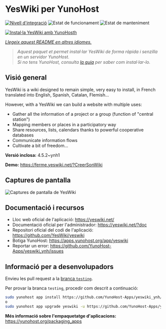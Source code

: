 <!--
N.B.: Aquest README ha estat generat automàticament per <https://github.com/YunoHost/apps/tree/master/tools/readme_generator>
NO s'ha de modificar manualment.
-->

# YesWiki per YunoHost

[![Nivell d'integració](https://apps.yunohost.org/badge/integration/yeswiki)](https://ci-apps.yunohost.org/ci/apps/yeswiki/)
![Estat de funcionament](https://apps.yunohost.org/badge/state/yeswiki)
![Estat de manteniment](https://apps.yunohost.org/badge/maintained/yeswiki)

[![Instal·la YesWiki amb YunoHosth](https://install-app.yunohost.org/install-with-yunohost.svg)](https://install-app.yunohost.org/?app=yeswiki)

*[Llegeix aquest README en altres idiomes.](./ALL_README.md)*

> *Aquest paquet et permet instal·lar YesWiki de forma ràpida i senzilla en un servidor YunoHost.*  
> *Si no tens YunoHost, consulta [la guia](https://yunohost.org/install) per saber com instal·lar-lo.*

## Visió general

YesWiki is a wiki designed to remain simple, very easy to install, in French translated into English, Spanish, Catalan, Flemish...

However, with a YesWiki we can build a website with multiple uses:
- Gather all the information of a project or a group (function of "central station")
- Mapping members or places in a participatory way
- Share resources, lists, calendars thanks to powerful cooperative databases
- Communicate information flows
- Cultivate a bit of freedom...


**Versió inclosa:** 4.5.2~ynh1

**Demo:** <https://ferme.yeswiki.net/?CreerSonWiki>

## Captures de pantalla

![Captures de pantalla de YesWiki](./doc/screenshots/yeswiki_screenshots.png)

## Documentació i recursos

- Lloc web oficial de l'aplicació: <https://yeswiki.net/>
- Documentació oficial per l'administrador: <https://yeswiki.net/?doc>
- Repositori oficial del codi de l'aplicació: <https://github.com/YesWiki/yeswiki>
- Botiga YunoHost: <https://apps.yunohost.org/app/yeswiki>
- Reportar un error: <https://github.com/YunoHost-Apps/yeswiki_ynh/issues>

## Informació per a desenvolupadors

Envieu les pull request a la [branca `testing`](https://github.com/YunoHost-Apps/yeswiki_ynh/tree/testing).

Per provar la branca `testing`, procedir com descrit a continuació:

```bash
sudo yunohost app install https://github.com/YunoHost-Apps/yeswiki_ynh/tree/testing --debug
o
sudo yunohost app upgrade yeswiki -u https://github.com/YunoHost-Apps/yeswiki_ynh/tree/testing --debug
```

**Més informació sobre l'empaquetatge d'aplicacions:** <https://yunohost.org/packaging_apps>
